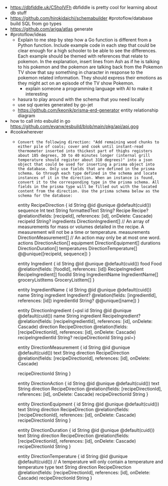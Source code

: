 - https://dbfiddle.uk/C5hoIVFh dbfiddle is pretty cool for learning about db stuff
- https://github.com/hirokidaichi/schemabuilder #protoflow/database build SQL from go types
- https://github.com/ariga/atlas generate
- #protoflow/ideas
	- Explain to me step by step how a Go function is different from a Python function. Include example code in each step that could be clear enough for a high schooler to be able to see the differences. Each example should be themed with references that relate to pokemon. In the explanation, insert lines from Ash as if he is talking to his pokemon and the pokemon are talking back from the Pokemon TV show that say something in character in response to the pokemon related information. They should express their emotions as they might act on an episode of the TV show Pokemon.
		- explain someone a programming language with AI to make it interesting
	- hasura to play around with the schema that you need locally
	- use sql queries generated by go-jet
	- https://github.com/keonik/prisma-erd-generator entity relationship diagram
- how to call into esbuild in go https://github.com/evanw/esbuild/blob/main/pkg/api/api.gog
- #cookwherever
	- ```
	  Convert the following direction: "Add remaining wood chunks to either pile of coals; cover and cook until instant-read thermometer inserted into thickest part of thighs registers about 185 degrees, 30 to 40 minutes longer (internal grill temperature should register about 310 degrees)" into a json object that could be used for inserting a prisma object into the database. Only use fields that are defined in the prisma schema. Go through each type defined in the schema and locate instances of it in the direction. When an instance is found, convert it to the corresponding type in the prisma schema. All fields in the prisma type will be filled out with the located content from the direction. Use the prisma schema below as the schema for the database:
	  ```
	  entity RecipeDirection {
	    id       String  @id @unique @default(cuid())
	    sequence Int
	    text     String
	    formattedText String?
	    Recipe   Recipe? @relation(fields: [recipeId], references: [id], onDelete: Cascade)
	    recipeId String?
	    ingredients  DirectionIngredient[]
	    // An array of measurements for mass or volumes detailed in the recipe. A measurement will not be a time or temperature.
	    measurements DirectionMeasurement[]
	    // An action may only be at most one word.
	    actions      DirectionAction[]
	    equipment    DirectionEquipment[]
	    durations    DirectionDuration[]
	    temperatures DirectionTemperature[]
	    @@unique([recipeId, sequence])
	  }
	  
	  entity Ingredient {
	    id               String             @id @unique @default(cuid())
	    food             Food               @relation(fields: [foodId], references: [id])
	    RecipeIngredient RecipeIngredient[]
	    foodId           String
	    IngredientName   IngredientName[]
	    groceryListItems GroceryListItem[]
	  }
	  
	  entity IngredientName {
	    id           String     @id @unique @default(cuid())
	    name         String
	    ingredient   Ingredient? @relation(fields: [ingredientId], references: [id])
	    ingredientId String?
	    @@unique([name])
	  }
	  
	  entity DirectionIngredient {=psl
	    id                 String            @id @unique @default(cuid())
	    name               String
	    ingredient         RecipeIngredient? @relation(fields: [recipeIngredientId], references: [id], onDelete: Cascade)
	    direction          RecipeDirection   @relation(fields: [recipeDirectionId], references: [id], onDelete: Cascade)
	    recipeIngredientId String?
	    recipeDirectionId  String
	  psl=}
	  
	  entity DirectionMeasurement {
	    id                String          @id @unique @default(cuid())
	    text              String
	    direction         RecipeDirection @relation(fields: [recipeDirectionId], references: [id], onDelete: Cascade)
	    
	    recipeDirectionId String
	  }
	  
	  entity DirectionAction {
	    id                String          @id @unique @default(cuid())
	    text              String
	    direction         RecipeDirection @relation(fields: [recipeDirectionId], references: [id], onDelete: Cascade)
	    recipeDirectionId String
	  }
	  
	  entity DirectionEquipment {
	    id                String          @id @unique @default(cuid())
	    text              String
	    direction         RecipeDirection @relation(fields: [recipeDirectionId], references: [id], onDelete: Cascade)
	    recipeDirectionId String
	  }
	  
	  entity DirectionDuration {
	    id                String          @id @unique @default(cuid())
	    text              String
	    direction         RecipeDirection @relation(fields: [recipeDirectionId], references: [id], onDelete: Cascade)
	    recipeDirectionId String
	  }
	  
	  entity DirectionTemperature {
	    id                String          @id @unique @default(cuid())
	    // A temperature will only contain a temperature and temperature type
	    text              String
	    direction         RecipeDirection @relation(fields: [recipeDirectionId], references: [id], onDelete: Cascade)
	    recipeDirectionId String
	  }
	  ```
	  ```